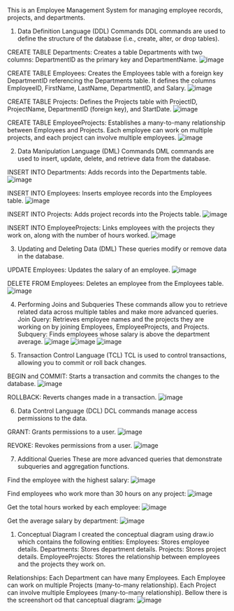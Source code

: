 This is an Employee Management System for managing employee records, projects, and departments.
1. Data Definition Language (DDL) Commands
DDL commands are used to define the structure of the database (i.e., create, alter, or drop tables).

CREATE TABLE Departments: Creates a table Departments with two columns: DepartmentID as the primary key and DepartmentName.
![image](https://github.com/user-attachments/assets/d1540a2e-b8d7-4ec5-843a-7f112d00679d)

CREATE TABLE Employees: Creates the Employees table with a foreign key DepartmentID referencing the Departments table. It defines the columns EmployeeID, FirstName, LastName, DepartmentID, and Salary.
![image](https://github.com/user-attachments/assets/c8f03904-872c-40e4-9577-19dd3cbd65c9)

CREATE TABLE Projects: Defines the Projects table with ProjectID, ProjectName, DepartmentID (foreign key), and StartDate.
![image](https://github.com/user-attachments/assets/e76507ab-8538-45bf-8130-06e4dfaf79dc)

CREATE TABLE EmployeeProjects: Establishes a many-to-many relationship between Employees and Projects. Each employee can work on multiple projects, and each project can involve multiple employees.
![image](https://github.com/user-attachments/assets/1a7d5f51-6886-4b67-b185-68d51c490c91)

2. Data Manipulation Language (DML) Commands
DML commands are used to insert, update, delete, and retrieve data from the database.

INSERT INTO Departments: Adds records into the Departments table.
![image](https://github.com/user-attachments/assets/e48c5251-9c64-44b5-9ce1-64eac020c264)

INSERT INTO Employees: Inserts employee records into the Employees table.
![image](https://github.com/user-attachments/assets/84e4ffa4-d220-4389-b55b-008e2e2093ee)

INSERT INTO Projects: Adds project records into the Projects table.
![image](https://github.com/user-attachments/assets/4ee166d9-ff54-4595-8c0e-c658c44af1a6)

INSERT INTO EmployeeProjects: Links employees with the projects they work on, along with the number of hours worked.
![image](https://github.com/user-attachments/assets/231a857f-5a18-4c28-b74c-2332a449b68b)

3. Updating and Deleting Data (DML)
These queries modify or remove data in the database.

UPDATE Employees: Updates the salary of an employee.
![image](https://github.com/user-attachments/assets/dd37816e-5aa5-4a6c-b548-455c2092e80e)

DELETE FROM Employees: Deletes an employee from the Employees table.
![image](https://github.com/user-attachments/assets/18b6a1cb-6840-4ade-8529-6050aed9ee05)

4. Performing Joins and Subqueries
These commands allow you to retrieve related data across multiple tables and make more advanced queries.
Join Query: Retrieves employee names and the projects they are working on by joining Employees, EmployeeProjects, and Projects.
Subquery: Finds employees whose salary is above the department average.
![image](https://github.com/user-attachments/assets/0c914c78-4add-45ad-923f-cc4d3904a228)
![image](https://github.com/user-attachments/assets/830cfd38-2cd1-4114-aa11-d6ec577d5bc8)
![image](https://github.com/user-attachments/assets/db7c3315-a1a8-4682-a15e-c1bcd817dc11)

6. Transaction Control Language (TCL)
TCL is used to control transactions, allowing you to commit or roll back changes.

BEGIN and COMMIT: Starts a transaction and commits the changes to the database.
![image](https://github.com/user-attachments/assets/5299b6b2-cbfc-44b3-b0d4-29faa4e50030)

ROLLBACK: Reverts changes made in a transaction.
![image](https://github.com/user-attachments/assets/731da9e6-8f76-4f55-af9b-6e31aa65a541)

6. Data Control Language (DCL)
DCL commands manage access permissions to the data.

GRANT: Grants permissions to a user.
![image](https://github.com/user-attachments/assets/6252fe7b-c5ec-4141-a6e2-242929db0b5a)

REVOKE: Revokes permissions from a user.
![image](https://github.com/user-attachments/assets/c258283e-1b79-4bca-90ae-7b1d54bcb6f6)

7. Additional Queries
These are more advanced queries that demonstrate subqueries and aggregation functions.

Find the employee with the highest salary:
![image](https://github.com/user-attachments/assets/3a82b837-9ba7-49bb-bc17-cc39ba692652)

Find employees who work more than 30 hours on any project:
![image](https://github.com/user-attachments/assets/ee225e77-91d8-48ec-937f-e99a42a51650)

Get the total hours worked by each employee:
![image](https://github.com/user-attachments/assets/f604f04c-2608-4b18-8820-8dcc118e0dbb)

Get the average salary by department:
![image](https://github.com/user-attachments/assets/58fb366c-7ee0-4cc4-a74f-5b7d25ce5396)

1. Conceptual Diagram
 I created the conceptual diagram using draw.io which contains the following entities:
Employees: Stores employee details.
Departments: Stores department details.
Projects: Stores project details.
EmployeeProjects: Stores the relationship between employees and the projects they work on.

Relationships:
Each Department can have many Employees.
Each Employee can work on multiple Projects (many-to-many relationship).
Each Project can involve multiple Employees (many-to-many relationship).
Bellow there is the screenshort od that canceptual diagram:
![image](https://github.com/user-attachments/assets/68adf211-69bf-4ac1-956d-c353ad276d9e)



